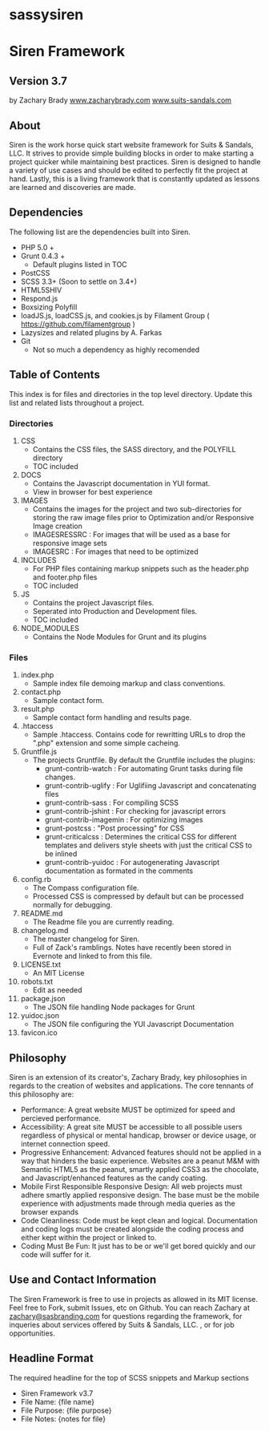sassysiren
==========

# Siren Framework # 
## Version 3.7 ##
by Zachary Brady
www.zacharybrady.com
www.suits-sandals.com


## About ##
Siren is the work horse quick start website framework for Suits & Sandals, LLC. It strives to provide simple building blocks in order to make starting a project quicker while maintaining best practices. Siren is designed to handle a variety of use cases and should be edited to perfectly fit the project at hand. Lastly, this is a living framework that is constantly updated as lessons are learned and discoveries are made.


## Dependencies ##
The following list are the dependencies built into Siren.

- PHP 5.0 +
- Grunt 0.4.3 +
	- Default plugins listed in TOC
- PostCSS 
- SCSS 3.3+ (Soon to settle on 3.4+)
- HTML5SHIV
- Respond.js
- Boxsizing Polyfill
- loadJS.js, loadCSS.js, and cookies.js by Filament Group ( https://github.com/filamentgroup )
- Lazysizes and related plugins by A. Farkas
- Git
	- Not so much a dependency as highly recomended


## Table of Contents ##
This index is for files and directories in the top level directory. Update this list and related lists throughout a project.

### Directories ###
1. CSS
	- Contains the CSS files, the SASS directory, and the POLYFILL directory
	- TOC included
2. DOCS
	- Contains the Javascript documentation in YUI format.
	- View in browser for best experience
3. IMAGES
	- Contains the images for the project and two sub-directories for storing the raw image files prior to Optimization and/or Responsive Image creation
	- IMAGESRESSRC : For images that will be used as a base for responsive image sets
	- IMAGESRC : For images that need to be optimized
4. INCLUDES
	- For PHP files containing markup snippets such as the header.php and footer.php files
	- TOC included
5. JS
	- Contains the project Javascript files. 
	- Seperated into Production and Development files.
	- TOC included
6. NODE_MODULES
	- Contains the Node Modules for Grunt and its plugins


### Files ###
1. index.php
	- Sample index file demoing markup and class conventions.
2. contact.php
	- Sample contact form.
3. result.php
	- Sample contact form handling and results page.
4. .htaccess
	- Sample .htaccess. Contains code for rewritting URLs to drop the ".php" extension and some simple cacheing. 
5. Gruntfile.js
	- The projects Gruntfile. By default the Gruntfile includes the plugins:
		- grunt-contrib-watch : For automating Grunt tasks during file changes.
        - grunt-contrib-uglify : For Uglifiing Javascript and concatenating files
        - grunt-contrib-sass : For compiling SCSS
        - grunt-contrib-jshint : For checking for javascript errors
        - grunt-contrib-imagemin : For optimizing images
        - grunt-postcss : "Post processing" for CSS
        - grunt-criticalcss : Determines the critical CSS for different templates and delivers style sheets with just the critical CSS to be inlined
        - grunt-contrib-yuidoc : For autogenerating Javascript documentation as formated in the comments
6. config.rb 
	- The Compass configuration file.
	- Processed CSS is compressed by default but can be processed normally for debugging.
7. README.md
	- The Readme file you are currently reading.
8. changelog.md
	- The master changelog for Siren.
	- Full of Zack's ramblings. Notes have recently been stored in Evernote and linked to from this file.
9. LICENSE.txt
	- An MIT License
10. robots.txt
	- Edit as needed
11. package.json
	- The JSON file handling Node packages for Grunt
12. yuidoc.json
	- The JSON file configuring the YUI Javascript Documentation
13. favicon.ico


## Philosophy ##
Siren is an extension of its creator's, Zachary Brady, key philosophies in regards to the creation of websites and applications. The core tennants of this philosophy are:

- Performance: A great website MUST be optimized for speed and percieved performance.
- Accessibility: A great site MUST be accessible to all possible users regardless of physical or mental handicap, browser or device usage, or internet connection speed. 
- Progressive Enhancement: Advanced features should not be applied in a way that hinders the basic experience. Websites are a peanut M&M with Semantic HTML5 as the peanut, smartly applied CSS3 as the chocolate, and Javascript/enhanced features as the candy coating.
- Mobile First Responsible Responsive Design: All web projects must adhere smartly applied responsive design. The base must be the mobile experience with adjustments made through media queries as the browser expands
- Code Cleanliness: Code must be kept clean and logical. Documentation and coding logs must be created alongside the coding process and either kept within the project or linked to.
- Coding Must Be Fun: It just has to be or we'll get bored quickly and our code will suffer for it.


## Use and Contact Information ##
The Siren Framework is free to use in projects as allowed in its MIT license. Feel free to Fork, submit Issues, etc on Github.
You can reach Zachary at zachary@sasbranding.com for questions regarding the framework, for inqueries about services offered by Suits & Sandals, LLC. , or for job opportunities.


## Headline Format ##
The required headline for the top of SCSS snippets and Markup sections

- Siren Framework v3.7
- File Name: {file name}
- File Purpose: {file purpose}
- File Notes: {notes for file}